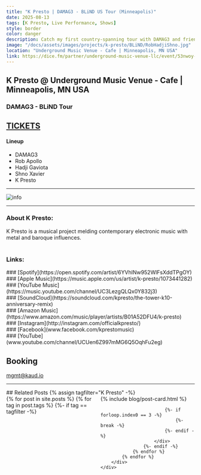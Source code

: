```yaml
---
title: "K Presto | DAMAG3 - BLiND US Tour (Minneapolis)"
date: 2025-08-13
tags: [K Presto, Live Performance, Shows]
style: border
color: danger
description: Catch my first country-spanning tour with DAMAG3 and friends! Tickets on sale now.
image: "/docs/assets/images/projects/k-presto/BLiND/RobHadjiShno.jpg"
location: "Underground Music Venue - Cafe | Minneapolis, MN USA"
link: https://dice.fm/partner/underground-music-venue-llc/event/53nwoy-damag3-friends-13th-aug-underground-music-venue-cafe-minneapolis-tickets?dice_id=6010246&dice_channel=web&dice_tags=organic&dice_campaign=Underground+Music+Venue+LLC&dice_feature=mio_marketing&utm_source=web&utm_campaign=Underground+Music+Venue+LLC&utm_medium=mio_marketing
---
```


## K Presto @ Underground Music Venue - Cafe | Minneapolis, MN USA
### DAMAG3 - BLiND Tour

## [TICKETS](https://dice.fm/partner/underground-music-venue-llc/event/53nwoy-damag3-friends-13th-aug-underground-music-venue-cafe-minneapolis-tickets?dice_id=6010246&dice_channel=web&dice_tags=organic&dice_campaign=Underground+Music+Venue+LLC&dice_feature=mio_marketing&utm_source=web&utm_campaign=Underground+Music+Venue+LLC&utm_medium=mio_marketing)

#### Lineup
- DAMAG3
- Rob Apollo
- Hadji Gaviota
- Shno Xavier
- K Presto

<hr>
<img src="https://dice-media.imgix.net/attachments/2025-05-06/1f01ce46-4b7e-4365-a07b-d8a9afb39da7.jpg?rect=0%2C69%2C1545%2C1545&auto=format%2Ccompress&q=80&w=328&h=328&fit=crop&crop=faces%2Ccenter&dpr=1" alt="info">

<hr>

### About K Presto:
K Presto is a musical project melding contemporary electronic music with metal and baroque influences.<br><br>

### Links:
<div class="row" markdown="1">
<div class="col" markdown="1">
### [Spotify](https://open.spotify.com/artist/6YVhlNw952WlFsXddTPgOY)
</div>

<div class="col" markdown="1">
### [Apple Music](https://music.apple.com/us/artist/k-presto/1073441282)
</div>

<div class="col" markdown="1">
### [YouTube Music](https://music.youtube.com/channel/UC3LezgQLQx0Y832j3)
</div>

<div class="col" markdown="1">
### [SoundCloud](https://soundcloud.com/kpresto/the-tower-k10-anniversary-remix)
</div>
</div>

<div class="row" markdown="1">
<div class="col" markdown="1">
### [Amazon Music](https://www.amazon.com/music/player/artists/B01A52DFU4/k-presto)
</div>

<div class="col" markdown="1">
### [Instagram](http://instagram.com/officialkpresto/)
</div>

<div class="col" markdown="1">
### [Facebook](www.facebook.com/kprestomusic)
</div>

<div class="col" markdown="1">
### [YouTube](www.youtube.com/channel/UCUen6Z997mMG6Q5OqhFu2eg)
</div>
</div>

## Booking
[mgmt@kaud.io](mailto:mgmt@kaud.io)

<hr>
## Related Posts
{% assign tagfilter="K Presto" -%}
<div style="max-width: 1fr">
    <div class="row">
        <div class="container-fluid" style="display: grid; grid-template-columns: repeat(auto-fit, minmax(200px, 1fr));">
            {% for post in site.posts %}
                {% for tag in post.tags %}
                    {%- if tag == tagfilter -%}
                        <div class="col pl-1 pr-1">
                            {% include blog/post-card.html %}

                            {%- if forloop.index0 == 3 -%}
                                {%- break -%}
                            {%- endif -%}
                        </div>
                    {%- endif -%}
                {% endfor %}
            {% endfor %}
        </div>
    </div>
</div>